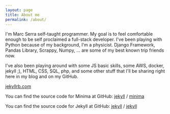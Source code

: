 ```yaml
---
layout: page
title: About me
permalink: /about/
---
```


I'm Marc Serra self-taught programmer. My goal is to feel comfortable enough to be self proclaimed a full-stack developer.  I've been playing with Python because of my background, I'm a physicist. Django Framework, Pandas Library, Scrappy, Numpy, ... are some of my best known trip friends now. 

I've also been playing around with some JS basic skills, some AWS, docker, jekyll ;), HTML, CSS, SQL, php, and some other stuff that I'll be sharing right here in my blog and on my GitHub.


[jekyllrb.com](https://jekyllrb.com/)

You can find the source code for Minima at GitHub:
[jekyll][jekyll-organization] /
[minima](https://github.com/jekyll/minima)

You can find the source code for Jekyll at GitHub:
[jekyll][jekyll-organization] /
[jekyll](https://github.com/jekyll/jekyll)


[jekyll-organization]: https://github.com/jekyll
